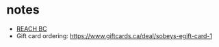 # notes

- [REACH BC](reachbc.md)
- Gift card ordering: https://www.giftcards.ca/deal/sobeys-egift-card-1

